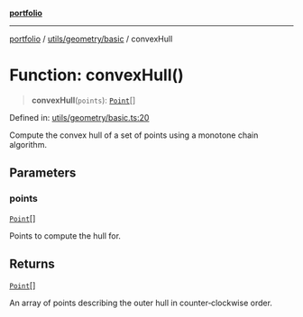 [**portfolio**](../../../../README.md)

***

[portfolio](../../../../modules.md) / [utils/geometry/basic](../README.md) / convexHull

# Function: convexHull()

> **convexHull**(`points`): [`Point`](../interfaces/Point.md)[]

Defined in: [utils/geometry/basic.ts:20](https://github.com/tnorlund/Portfolio/blob/4e0c45627749364792348ff911c30399d3759e0e/portfolio/utils/geometry/basic.ts#L20)

Compute the convex hull of a set of points using a monotone chain
algorithm.

## Parameters

### points

[`Point`](../interfaces/Point.md)[]

Points to compute the hull for.

## Returns

[`Point`](../interfaces/Point.md)[]

An array of points describing the outer hull in
counter‑clockwise order.
